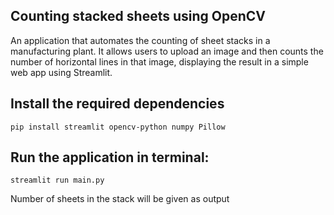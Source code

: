 ## Counting stacked sheets using OpenCV

An application that automates the counting of sheet stacks in a manufacturing plant. It allows users to upload an image and then counts the number of horizontal lines in that image, displaying the result in a simple web app using Streamlit.

## Install the required dependencies
```pip install streamlit opencv-python numpy Pillow```

## Run the application in terminal:
```streamlit run main.py```

Number of sheets in the stack will be given as output
